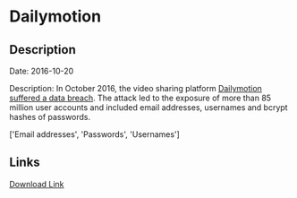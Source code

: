 # Dailymotion

## Description

Date: 2016-10-20

Description:
In October 2016, the video sharing platform <a href="http://thehackernews.com/2016/12/dailymotion-video-hacked.html" target="_blank" rel="noopener">Dailymotion suffered a data breach</a>. The attack led to the exposure of more than 85 million user accounts and included email addresses, usernames and bcrypt hashes of passwords.


['Email addresses', 'Passwords', 'Usernames']

## Links

[Download Link](https://link-to.net/1229997/978.9032291301465/dynamic/?r=aHR0cHM6Ly93d3cubWVkaWFmaXJlLmNvbS92aWV3L0xTb1NJNjdSVldqRHpkdS9kYWlseW1vdGlvbi5jb20vZmlsZQ==)
